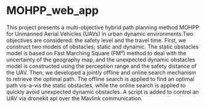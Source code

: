 # MOHPP_web_app

This project presents a multi-objective hybrid path planning method MOHPP for Unmanned Aerial Vehicles (UAVs) in urban dynamic environments.Two objectives are considered: the safety level and the travel time. First, we construct two models of obstacles; static and dynamic. The static obstacles model is based on Fast Marching Square (FM²) method to deal with the uncertainty of the geography map, and the unexpected dynamic obstacles model is constructed using the perception range and the safety distance of the UAV. Then, we developed a jointly offline and online search mechanism to retrieve the optimal path. The offline search is applied to find an optimal path vis-a-vis the static obstacles, while the online search is applied to quickly avoid unexpected dynamic obstacles. 
A script is added to control an UAV via dronekit api over the Mavlink communication.
